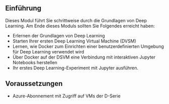 ## <a name="introduction"></a>Einführung 

Dieses Modul führt Sie schrittweise durch die Grundlagen von Deep Learning. Am Ende dieses Moduls sollten Sie Folgendes erreicht haben:

- Erlernen der Grundlagen von Deep Learning
- Starten Ihrer ersten Deep Learning Virtual Machine (DVSM)
- Lernen, wie Docker zum Einrichten einer benutzerdefinierten Umgebung für Deep Learning verwendet wird
- Über Docker auf der DSVM eine Verbindung mit interaktiven Jupyter Notebooks herstellen
- Ihr erstes Deep Learning-Experiment mit Jupyter ausführen.

## <a name="prerequisites"></a>Voraussetzungen

<!---TODO: Update for sandbox?--->
- Azure-Abonnement mit Zugriff auf VMs der D-Serie 